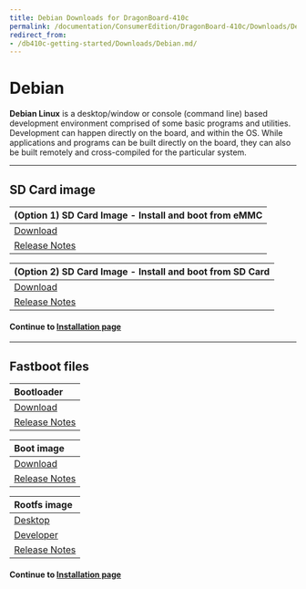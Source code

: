 ```yaml
---
title: Debian Downloads for DragonBoard-410c
permalink: /documentation/ConsumerEdition/DragonBoard-410c/Downloads/Debian.md.html
redirect_from:
- /db410c-getting-started/Downloads/Debian.md/
---
```

# Debian

**Debian Linux** is a desktop/window or console (command line) based development environment comprised of some basic programs and utilities. Development can happen directly on the board, and within the OS. While applications and programs can be built directly on the board, they can also be built remotely and cross-compiled for the particular system.

***

## SD Card image

| (Option 1) SD Card Image - Install and boot from eMMC                                                                                  |
|:---------------------------------------------------------------------------------------------------------------------------------------|
|[Download](http://builds.96boards.org/releases/dragonboard410c/linaro/debian/latest/dragonboard410c_sdcard_install_debian-*.zip)        |
|[Release Notes](http://builds.96boards.org/releases/dragonboard410c/linaro/debian/latest/)                                              |

| (Option 2) SD Card Image - Install and boot from SD Card                                                                               |
|:---------------------------------------------------------------------------------------------------------------------------------------| 
| [Download](http://builds.96boards.org/releases/dragonboard410c/linaro/debian/latest/dragonboard410c_sdcard_developer_debian-*.zip)     |
| [Release Notes](http://builds.96boards.org/releases/dragonboard410c/linaro/debian/latest/)                                             |

#### Continue to [Installation page](../Installation/)

***

## Fastboot files

| Bootloader                                                                                                                             |
|:---------------------------------------------------------------------------------------------------------------------------------------|
| [Download](http://builds.96boards.org/releases/dragonboard410c/linaro/rescue/latest/dragonboard410c_bootloader_emmc_linux-*.zip)       |
| [Release Notes](http://builds.96boards.org/releases/dragonboard410c/linaro/rescue/latest/)                                             |

| Boot image                                                                                                                             |
|:---------------------------------------------------------------------------------------------------------------------------------------|
| [Download](http://builds.96boards.org/releases/dragonboard410c/linaro/debian/latest/boot-linaro-*-qcom-snapdragon-arm64-*.img.gz)      |
| [Release Notes](http://builds.96boards.org/releases/dragonboard410c/linaro/debian/latest/)                                             |

| Rootfs image                                                                                                                           |
|:---------------------------------------------------------------------------------------------------------------------------------------|
| [Desktop](http://builds.96boards.org/releases/dragonboard410c/linaro/debian/latest/linaro-*-alip-qcom-snapdragon-arm64-*.img.gz)       |
| [Developer](http://builds.96boards.org/releases/dragonboard410c/linaro/debian/latest/linaro-*-developer-qcom-snapdragon-arm64-*.img.gz)|
| [Release Notes](http://builds.96boards.org/releases/dragonboard410c/linaro/debian/latest/)                                             |

#### Continue to [Installation page](../Installation/)
